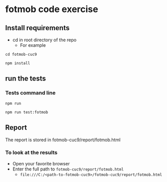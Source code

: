# fotmob code exercise

## Install requirements

* cd in root directory of the repo
  * For example
```shell
cd fotmob-cuc9
```

```shell
npm install
```

## run the tests

### Tests command line
```shell
npm run
```

```shell
npm run test:fotmob
```

## Report

The report is stored in fotmob-cuc9/report/fotmob.html
 
### To look at the results
* Open your favorite browser
* Enter the full path to `fotmob-cuc9/report/fotmob.html`
  * `file:///C:/<path-to-fotmob-cuc9>/fotmob-cuc9/report/fotmob.html`



